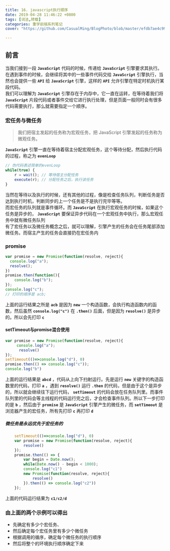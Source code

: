 ```yaml
---
title: 16. javascript执行顺序
date: 2019-04-28 11:46:22 +0800
tags: [词法,转载]
categories: 重学前端系列笔记
cover: "https://github.com/CasualMing/BlogPhoto/blob/master/efdb7ae4c99c.jpeg"

---
```


## 前言
当我们接到一段 **`JavaScript`** 代码的时候，传递给 **`JavaScript`** 引擎要求其执行。在遇到事件的时候，会继续将其中的一些事件代码交给 **`JavaScript`** 引擎执行，当然也会提供一些 **`API`** 给 **`JavaScript`** 引擎，这样的 **`API`** 允许引擎在特定时机执行某段代码。<br />我们可以理解为 **`JavaScript`** 引擎存在于内存中，它一直在运转，在等待着我们将 **`JavaScript`** 片段代码或者事件交给它进行执行处理，但是页面一般同时会有很多代码需要执行，那么就需要指定一个顺序。
<a name="V4h8r"></a>
### 宏任务与微任务
> 我们把宿主发起的任务称为宏观任务，把 JavaScript 引擎发起的任务称为微观任务。

**`JavaScript`** 引擎一直在等待着宿主分配宏观任务，这个等待分配，然后执行代码的过程，称之为 **`evenLoop`** 
```javascript
// 伪代码表述简单的evenLoop
while(true) {
    r = wait(); // 等待宿主分配任务 
    execute(r); // 分配任务之后，执行该任务
}
```
当然在等待以及执行的时候，还有其他的过程，像是检查任务队列，判断任务是否达到执行时机，判断同步的上一个任务是不是执行完毕等等。<br />而宏任务的队列就是事件循环。而 **`JavaScript`** 在执行宏观任务的时候，如果这个任务是异步的， **`JavaScript`** 要保证异步代码在一个宏观任务中执行，那么宏观任务中就有微任务队列<br />有了宏任务以及微任务概念之后，就可以理解，引擎产生的任务会在任务尾部添加微任务。而宿主产生的任务会直接扔在宏任务内

### promise
```javascript
var promise = new Promise(function(resolve, reject){
  console.log("a");
  resolve();
})
promise.then(function(){
	console.log("b");
});
console.log("c");
// 打印的顺序是 acb;
```
上面的运行结果之所是 **`acb`** 是因为 **`new`** 一个构造函数，会执行构造函数内的函数，然后虽然 **`console.log("c")`** 在 **`.then()`** 后面，但是因为 **`resolve()`** 是异步的。所以会先打印 **`c`** 


#### setTimeout与promise混合使用

```javascript
var promise = new Promise(function(resolve, reject){
     console.log("a");
      resolve()
});
setTimeout(()=>console.log("d"), 0)
promise.then(() => console.log("c"));
console.log("b")
```
上面的运行结果是 **`abcd`** ，代码从上向下扫射运行。先是运行 **`new`** 关键字的构造函数里的代码，打印 **`a`** ，遇到 **`resolve()`** 运行 **`.then`** 的代码，但是由于这个是异步的，所以就会继续往下运行代码， **`setTimeout`** 的代码会放在任务队列里。而事件队列里的代码会等主线程的代码运行完之后，才会检查事件队列。所以下一步打印的是 **`b`** ，然后由于 **`promise`** 是 **`JavaScript`** 引擎产生的微任务，而 **`setTimeout`** 是浏览器产生的宏任务，所有先打印 **`c`** 再打印 **`d`** 

##### 微任务是永远优先于宏任务的
```javascript
    setTimeout(()=>console.log("d"), 0)
    var promise = new Promise(function(resolve, reject){
        resolve()
    });
    promise.then(() => { 
        var begin = Date.now();
        while(Date.now() - begin < 1000);
        console.log("c1") 
        new Promise(function(resolve, reject){
            resolve()
        }).then(() => console.log("c2"))
    });
```
上面的代码运行结果为 **`c1/c2/d`** 

### 由上面的两个示例可以得出

- 先确定有多少个宏任务、
- 然后确定每个宏任务里有多少个微任务
- 根据调用的循序，确定每个微任务的执行顺序
- 然后将整个的环境执行顺序确定下来

